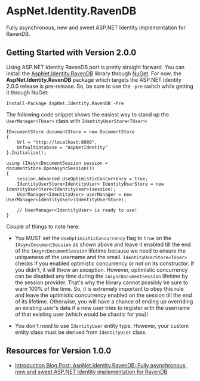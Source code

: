 AspNet.Identity.RavenDB
================

Fully asynchronous, new and sweet ASP.NET Identity implementation for RavenDB.

## Getting Started with Version 2.0.0
Using ASP.NET Identity RavenDB port is pretty straight forward. You can install the [AspNet.Identity.RavenDB](https://www.nuget.org/packages/AspNet.Identity.RavenDB) library through [NuGet](https://nuget.org). For now, the **AspNet.Identity.RavenDB** package which 
targets the ASP.NET Identity 2.0.0 release is pre-release. So, be sure to use the `-pre` switch while getting it through NuGet:

    Install-Package AspNet.Identity.RavenDB -Pre

The following code snippet shows the easiest way to stand up the `UserManager<TUser>` class with `IdentityUserStore<TUser>`:

    IDocumentStore documentStore = new DocumentStore
    {
        Url = "http://localhost:8080",
        DefaultDatabase = "AspNetIdentity"
    }.Initialize();

    using (IAsyncDocumentSession session = documentStore.OpenAsyncSession())
    {
        session.Advanced.UseOptimisticConcurrency = true;
        IdentityUserStore<IdentityUser> IdentityUserStore = new IdentityUserStore<IdentityUser>(session);
        UserManager<IdentityUser> userManager = new UserManager<IdentityUser>(IdentityUserStore);

        // UserManager<IdentityUser> is ready to use!
    }

Couple of things to note here:

 - You MUST set the `UseOptimisticConcurrency` flag to `true` on the `IAsyncDocumentSession` as shown above 
and leave it enabled till the end of the `IAsyncDocumentSession` lifetime because we need to ensure the uniqueness 
of the username and the email. `IdentityUserStore<TUser>` checks if you enabled optimistic concurrency or not on its constructor. If you didn't, 
it will throw an exception. However, optimistic concurrency can be disabled any time during the `IAsyncDocumentSession` 
lifetime by the session provider. That's why the library cannot possibly be sure to warn 100% of the time. So, it is extremely important to 
obey this rule and leave the optimistic concurrency enabled on the session till the end of its lifetime. Otherwise, you will have a chance of 
ending up overriding an existing user's data if a new user tries to register with the username of that existing user (which would be chaotic for you)!

 - You don't need to use `IdentityUser` entity type. However, your custom entity class must be derived from `IdentityUser` class.

## Resources for Version 1.0.0
* [Introduction Blog Post: AspNet.Identity.RavenDB: Fully asynchronous, new and sweet ASP.NET Identity implementation for RavenDB](http://www.tugberkugurlu.com/archive/aspnet-identity-ravendb--fully-asynchronous-new-and-sweet-asp-net-identity-implementation-for-ravendb)